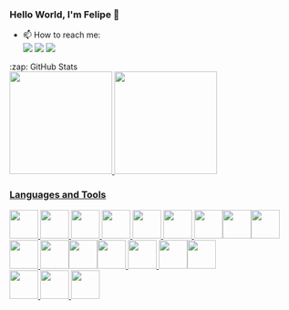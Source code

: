 ### Hello World, I'm Felipe 👋

- 📫 How to reach me: 
<br /> [<img src="https://img.shields.io/badge/Twitter-1DA1F2?style=for-the-badge&logo=twitter&logoColor=white" />](https://twitter.com/chernox27) [<img src="https://img.shields.io/badge/LinkedIn-0077B5?style=for-the-badge&logo=linkedin&logoColor=white" />](https://www.linkedin.com/in/felipe-cpereira/)
[<img src="https://img.shields.io/badge/Instagram-E4405F?style=for-the-badge&logo=instagram&logoColor=white" />](https://www.instagram.com/chermont27/)

<summary>:zap: GitHub Stats</summary>

<a href="https://github.com/chermont04">
  <img height="180em" src="https://github-readme-stats-eight-theta.vercel.app/api?username=chermont04&show_icons=true&theme=tokyonight&include_all_commits=true&count_private=false"/>
  <img height="180em" src="https://github-readme-stats-eight-theta.vercel.app/api/top-langs/?username=chermont04&layout=compact&langs_count=10&theme=tokyonight"/>

### Languages and Tools
<img height="50" width="50" src="https://img.icons8.com/color/48/000000/python.png" /> <img height="50" width="50" src="https://img.icons8.com/color/48/000000/c-programming.png" /> <img height="50" width="50" src="https://img.icons8.com/color/48/000000/c-plus-plus-logo.png" /> <img height="50" width="50" src="https://img.icons8.com/color/48/000000/html-5.png" /> <img height="50" width="50" src="https://img.icons8.com/color/48/000000/css3.png" /> <img height="50" width="50" src="https://img.icons8.com/color/48/000000/bootstrap.png" />
<img height="50" width="50" src="https://img.icons8.com/color/48/000000/javascript.png"/><img height="50" width="50" src="https://img.icons8.com/color/48/000000/typescript.png"/><img height="50" width="50" src="https://img.icons8.com/color/48/000000/tensorflow.png"/><img height="50" width="50" src="https://img.icons8.com/color/48/000000/django.png"/> <img height="50" width="50" src="https://img.icons8.com/color/48/000000/raspberry-pi.png"/><img height="50" width="50" src="https://img.icons8.com/fluent/48/000000/arduino.png"/><img height="50" width="50" src="https://img.icons8.com/color/48/000000/linux.png"/> <img height="50" width="50" src="https://img.icons8.com/color/48/000000/git.png"/> <img height="50" width="50" src="https://img.icons8.com/color/48/000000/postgresql.png"/><img height="50" width="50" src="https://img.icons8.com/color/48/000000/sql.png"/>   
<img height="50" width="50" src="https://img.icons8.com/color/48/000000/visual-studio-code-2019.png"/> <img height="50" width="50" src="https://img.icons8.com/color/48/000000/pycharm.png"/> <img height="50" width="50" src="https://img.icons8.com/dusk/64/000000/anaconda.png"/> 

